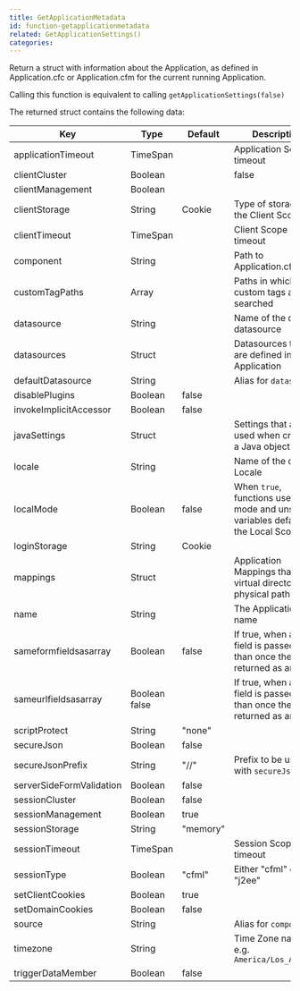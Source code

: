 ```yaml
---
title: GetApplicationMetadata
id: function-getapplicationmetadata
related: GetApplicationSettings()
categories:
---
```


Return a struct with information about the Application, as defined in Application.cfc or Application.cfm for the current running Application.  

Calling this function is equivalent to calling `getApplicationSettings(false)`

The returned struct contains the following data:

| Key | Type | Default | Description |
| --- | --- | --- | --- |
|applicationTimeout| TimeSpan | | Application Scope timeout |
|clientCluster| Boolean | | false | |
|clientManagement| Boolean | | |
|clientStorage| String | Cookie | Type of storage for the Client Scope |
|clientTimeout| TimeSpan | | Client Scope timeout |
|component| String | | Path to Application.cfc |
|customTagPaths| Array | | Paths in which custom tags are searched |
|datasource| String | | Name of the default datasource |
|datasources| Struct | | Datasources that are defined in the Application |
|defaultDatasource| String | | Alias for `datasource` |
|disablePlugins| Boolean | false | |
|invokeImplicitAccessor| Boolean | false | |
|javaSettings| Struct | | Settings that are used when creating a Java object |
|locale| String | | Name of the default Locale |
|localMode| Boolean | false | When `true`, functions use local mode and unscoped variables default to the Local Scope |
|loginStorage| String | Cookie | |
|mappings| Struct | | Application Mappings that map virtual directories to physical paths |
|name| String | | The Application's name |
|sameformfieldsasarray| Boolean | false | If true, when a Form field is passed more than once then it is returned as an array |
|sameurlfieldsasarray| Boolean false | | If true, when a URL field is passed more than once then it is returned as an array |
|scriptProtect| String | "none" | |
|secureJson| Boolean | false | |
|secureJsonPrefix| String | "//" | Prefix to be used with `secureJson` |
|serverSideFormValidation| Boolean | false | |
|sessionCluster| Boolean | false | |
|sessionManagement| Boolean | true | |
|sessionStorage| String | "memory" | |
|sessionTimeout| TimeSpan | | Session Scope timeout |
|sessionType| Boolean | "cfml" | Either "cfml" or "j2ee" |
|setClientCookies| Boolean | true |
|setDomainCookies| Boolean | false |
|source| String | | Alias for `component` |
|timezone| String | | Time Zone name, e.g. `America/Los_Angeles` |
|triggerDataMember| Boolean | false | |
